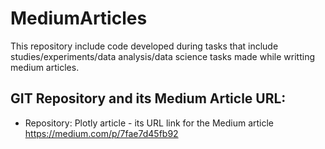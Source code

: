 # MediumArticles
This repository include code developed during tasks that include studies/experiments/data analysis/data science tasks made while writting medium articles.

## GIT Repository and its Medium Article URL:
- Repository: Plotly article - its URL link for the Medium article https://medium.com/p/7fae7d45fb92
